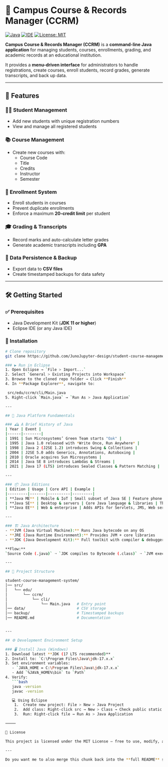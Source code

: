 # 📘 Campus Course & Records Manager (CCRM)

[![Java](https://img.shields.io/badge/Java-11%2B-blue.svg)](https://www.oracle.com/java/technologies/downloads/)
[![IDE](https://img.shields.io/badge/IDE-Eclipse-orange.svg)](https://www.eclipse.org/)
[![License: MIT](https://img.shields.io/badge/License-MIT-green.svg)](LICENSE)

**Campus Course & Records Manager (CCRM)** is a **command-line Java application** for managing students, courses, enrollments, grading, and academic records at an educational institution.  

It provides a **menu-driven interface** for administrators to handle registrations, create courses, enroll students, record grades, generate transcripts, and back up data.

---

## 🚀 Features

### 👨‍🎓 Student Management
- Add new students with unique registration numbers  
- View and manage all registered students  

### 📚 Course Management
- Create new courses with:  
  - Course Code  
  - Title  
  - Credits  
  - Instructor  
  - Semester  

### 📝 Enrollment System
- Enroll students in courses  
- Prevent duplicate enrollments  
- Enforce a maximum **20-credit limit** per student  

### 🎓 Grading & Transcripts
- Record marks and auto-calculate letter grades  
- Generate academic transcripts including **GPA**  

### 💾 Data Persistence & Backup
- Export data to **CSV files**  
- Create timestamped backups for data safety  

---

## 🛠️ Getting Started

### ✅ Prerequisites
- Java Development Kit (**JDK 11 or higher**)  
- Eclipse IDE (or any Java IDE)  

### 📂 Installation
```bash
# Clone repository
git clone https://github.com/JunoJupyter-design/student-course-management-system.git

### ▶️ Run in Eclipse
1. Open Eclipse → `File > Import...`  
2. Select `General > Existing Projects into Workspace`  
3. Browse to the cloned repo folder → Click **Finish**  
4. In **Package Explorer**, navigate to:  

 src/edu/ccrm/cli/Main.java
5. Right-click `Main.java` → `Run As > Java Application`  

---

## 📖 Java Platform Fundamentals

### 🕰️ A Brief History of Java
| Year | Event |
|------|--------|
| 1991 | Sun Microsystems’ Green Team starts "Oak" |
| 1995 | Java 1.0 released with *Write Once, Run Anywhere* |
| 1998 | Java 2 (J2SE 1.2) introduces Swing & Collections |
| 2004 | J2SE 5.0 adds Generics, Annotations, Autoboxing |
| 2010 | Oracle acquires Sun Microsystems |
| 2014 | Java SE 8 introduces Lambdas & Streams |
| 2021 | Java 17 (LTS) introduces Sealed Classes & Pattern Matching |

---

### 📦 Java Editions
| Edition | Usage | Core API | Example |
|---------|-------|----------|---------|
| **Java ME** | Mobile & IoT | Small subset of Java SE | Feature phone app |
| **Java SE** | Desktop & servers | Core Java language & libraries | This CCRM project |
| **Java EE** | Web & enterprise | Adds APIs for Servlets, JMS, Web services | Online banking app |

---

### 🏗️ Java Architecture
- **JVM (Java Virtual Machine):** Runs Java bytecode on any OS  
- **JRE (Java Runtime Environment):** Provides JVM + core libraries  
- **JDK (Java Development Kit):** Full toolkit with compiler & debugger  

**Flow:**  
`Source Code (.java)` ➝ `JDK compiles to Bytecode (.class)` ➝ `JVM executes`  

---

## 📂 Project Structure

student-course-management-system/
│── src/
│   └── edu/
│       └── ccrm/
│           └── cli/
│               └── Main.java   # Entry point
│── data/                       # CSV storage
│── backup/                     # Timestamped backups
│── README.md                   # Documentation


---

## ⚙️ Development Environment Setup

### 🖥️ Install Java (Windows)
1. Download latest **JDK (17 LTS recommended)**  
2. Install to: `C:\Program Files\Java\jdk-17.x.x`  
3. Set environment variables:  
   - `JAVA_HOME = C:\Program Files\Java\jdk-17.x.x`  
   - Add `%JAVA_HOME%\bin` to `Path`  
4. Verify:
   ```bash
   java -version
   javac -version

   💻 Using Eclipse
	1.	Create new project: File > New > Java Project
	2.	Add class: Right-click src → New > Class → Check public static void main
	3.	Run: Right-click file → Run As > Java Application

⸻

📄 License

This project is licensed under the MIT License – free to use, modify, and distribute.

---

Do you want me to also merge this chunk back into the **full README** so you have just **one single final version** to paste into your repo?
